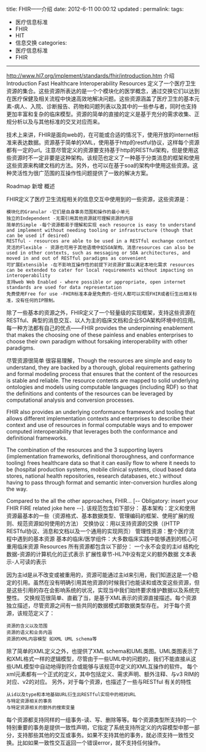 title:     FHIR——介绍
date:   2012-6-11 00:00:12
updated	:
permalink:
tags:
- 医疗信息标准
- FHIR
- HIT
- 信息交换
categories:
- 医疗信息标准
- FHIR
---

http://www.hl7.org/implement/standards/fhir/introduction.htm
介绍Introduction
Fast Healthcare Interoperability Resources 定义了一个医疗卫生资源的集合。这些资源所表达的是一个个模块化的医学概念，通过交换它们以达到在医疗保健及相关流程中快速高效地解决问题。这些资源涵盖了医疗卫生的基本元素-病人、入院、诊断报告、药物和问题列表以及其中的一些参与者，同时也支持更加丰富和复杂的临床模型。资源的简单的直接的定义是基于充分的需求收集、正规分析以及与其他标准的交叉对应而来。

技术上来讲，FHIR是面向web的，在可能或合适的情况下，使用开放的internet标准来表达数据。资源基于简单的XML，使用基于http的restful协议，这样每个资源都有一定的url。注意尽管定义的资源要支持基于http的RESTful架构，但是使用这些资源时不一定非要是这种架构。该规范也定义了一种基于分类消息的框架和使用这些资源来构建文档的方法。另外，也可以在基于soa的架构中使用这些资源。这种灵活性为很广范围的互操作性问题提供了一致的解决方案。

Roadmap
新增
概述

FHIR定义了医疗卫生流程相关的信息交互中使用到的一些资源，这些资源是：

    模块化的Granular -它们是自身事务范围和操作的最小单元
    独立的Independent -无需引用其他资源就可理解资源的内容
    简单的Simple -每个资源都易于理解和实现 each resource is easy to understand and implement without needing tooling or infrastructure (though that can be used if desired)
    RESTful - resources are able to be used in a RESTful exchange context
    灵活的Flexible - 资源也可用于其他语境中如SOA架构、消息resources can also be used in other contexts, such as messaging or SOA architectures, and moved in and out of RESTful paradigms as convenient
    可扩展Extensible -在不影响互操作性的前提下对资源扩展以满足本地化需求 resources can be extended to cater for local requirements without impacting on interoperability
    支持web Web Enabled - where possible or appropriate, open internet standards are used for data representation
    免费使用Free for use -FHIR标准本身是免费的-任何人都可以实现FHIR或者衍生出相关标准，没有任何的IP限制。

除了一些基本的资源之外，FHIR定义了一个轻量级的实现框架，支持这些资源在RESTful、典型的消息交互、以人为主的临床文档和企业SOA架构环境中的应用。每一种方法都有自己的优点——FHIR provides the underpinning enablement that makes the choosing one of these painless and enables enterprises to choose their own paradigm without forsaking interoperability with other paradigms.

尽管资源很简单 很容易理解，Though the resources are simple and easy to understand, they are backed by a thorough, global requirements gathering and formal modeling process that ensures that the content of the resources is stable and reliable. The resource contents are mapped to solid underlying ontologies and models using computable languages (including RDF) so that the definitions and contents of the resources can be leveraged by computational analysis and conversion processes.

FHIR also provides an underlying conformance framework and tooling that allows different implementation contexts and enterprises to describe their context and use of resources in formal computable ways and to empower computed interoperability that leverages both the conformance and definitional frameworks.

The combination of the resources and the 3 supporting layers (implementation frameworks, definitional thoroughness, and conformance tooling) frees healthcare data so that it can easily flow to where it needs to be (hospital production systems, mobile clinical systems, cloud based data stores, national health repositories, research databases, etc.) without having to pass through format and semantic inter-conversion hurdles along the way.

Compared to the all the other approaches, FHIR... [-- Obligatory: insert your FHIR FIRE related joke here --].
该规范包含如下部分：
基本架构：定义和使用资源最基本的一些（资源格式、基本数据类型、管理编码的框架、使用扩展的规则、规范资源如何使用的方法）
交换协议：用以支持资源的交换（(HTTP RESTful协议、消息和文档以及一个通用的实现网页）
管理性资源：整个医疗流程中遇到的基本资源
基本的临床/医学组件：大多数临床实践中能够遇到的核心可重用临床资源
Resources
所有资源都包含以下部分：
一个永不会变的主id
结构化数据-资源的计算机化的正式表示
扩展性章节-HL7中没有定义的额外数据
文本表示-人可读的表示

因为主id是从不改变或被重用的，资源可能通过主id来引用，我们知道这是一个稳定的引用。虽然在没有明确引用其他资源的时候我们也能读和或改变这些资源，但是这些引用的存在会影响系统的状况，实现当中我们始终要求维护数据以及系统完整性。
交换规范很简单、直截了当，是基于XML表示的资源直接描述。每个资源独立描述，尽管资源之间有一些共同的数据模式即数据类型存在。
对于每个资源，该规范定义了：

    资源的含义以及范围
    资源的语义和业务内涵
    资源的XML内容模型 如XML UML schema等

除了简单的XML定义之外，也提供了XML schema和UML类图。UML类图表示了和XML格式一样的逻辑模型，尽管由于一些UML中的问题的，我们不能直接从这些UML模型中自动地得到符合或能够与该规范中定义的XML互操作的软件。
每个xml元素都有一个正式的定义，其中包括定义、需求声明、额外注释、与v3 RIM的对应、v2的对应。
另外，对于每个资源，也描述了一些与RESTful 有关的特性

    从id以及type和本地基础URL衍生出RESTful实现中的相对URL
    与特定资源相关的事务
    与特定资源相关的额外的搜索变量

每个资源都支持同样的一组事务-读、写、删除等等。每个资源类型所支持的一个特别重要的事务是提供一致性声明，它指定了系统支持所定义的内容模型中那一部分，支持那些其他的交互或事务。如果不支持其他的事务，就必须支持一致性交换。比如如果一致性交互返回一个错误error，就不支持任何操作。
